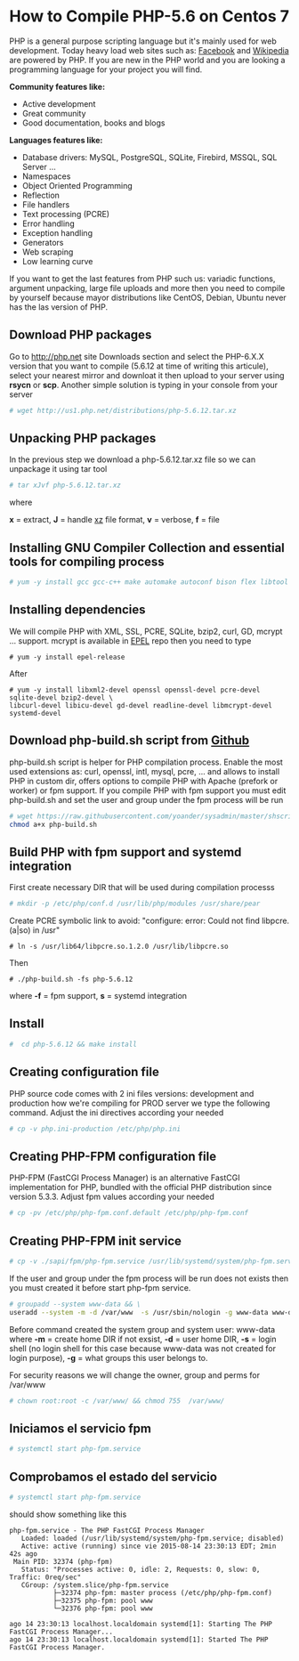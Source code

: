 # How to Compile PHP-5.6 on Centos 7

PHP is a general purpose scripting language but it's mainly used for web development. Today heavy load web sites such as: [Facebook](https://www.facebook.com) and [Wikipedia](https://www.wikipedia.org) are powered by PHP. If you are new in the PHP world and you are looking a programming language for your project you will find.

**Community features like:**
- Active development
- Great community
- Good documentation, books and blogs
 
**Languages features like:**
- Database drivers: MySQL, PostgreSQL, SQLite, Firebird, MSSQL, SQL Server ...
- Namespaces
- Object Oriented Programming
- Reflection
- File handlers
- Text processing (PCRE)
- Error handling
- Exception handling
- Generators
- Web scraping
- Low learning curve

If you want to get the last features from PHP such us: variadic functions, argument unpacking, large file uploads and more then you need to compile by yourself because mayor distributions like CentOS, Debian, Ubuntu never has the las version of PHP.

## Download PHP packages

Go to http://php.net site Downloads section and select the PHP-6.X.X version that you want to compile (5.6.12 at time of writing this articule), select your nearest mirror and downloat it then upload to your server using **rsycn** or **scp**. Another simple solution is typing in your console from your server

```bash
# wget http://us1.php.net/distributions/php-5.6.12.tar.xz
```

## Unpacking PHP packages

In the previous step we download a php-5.6.12.tar.xz file so we can unpackage it using tar tool

```bash
# tar xJvf php-5.6.12.tar.xz
```
where

**x** = extract,
**J** = handle [xz](https://en.wikipedia.org/wiki/Xz) file format,
**v** = verbose,
**f** = file

## Installing GNU Compiler Collection and essential tools for compiling process
```bash
# yum -y install gcc gcc-c++ make automake autoconf bison flex libtool libstdc++-devel
```

## Installing dependencies

We will compile PHP with XML, SSL, PCRE, SQLite, bzip2, curl, GD, mcrypt ... support. mcrypt is available in [EPEL](https://fedoraproject.org/wiki/EPEL) repo then you need to type

```
# yum -y install epel-release
```

After

```
# yum -y install libxml2-devel openssl openssl-devel pcre-devel sqlite-devel bzip2-devel \
libcurl-devel libicu-devel gd-devel readline-devel libmcrypt-devel systemd-devel
```

## Download php-build.sh script from [Github](https://raw.githubusercontent.com/yoander/sysadmin/master/shscript/php-build.sh)

php-build.sh script is helper for PHP compilation process. Enable the most used extensions as: curl, openssl, intl, mysql, pcre, ... and allows to install PHP in custom dir, offers options to compile PHP with Apache (prefork or worker) or fpm support. If you compile PHP with fpm support you must edit php-build.sh and set the user and group under the fpm process will be run

``` bash
# wget https://raw.githubusercontent.com/yoander/sysadmin/master/shscript/php-build.sh && \
chmod a+x php-build.sh
```

## Build PHP with fpm support and systemd integration

First create necessary DIR that will be used during compilation processs

```bash
# mkdir -p /etc/php/conf.d /usr/lib/php/modules /usr/share/pear
```

Create PCRE symbolic link to avoid: "configure: error: Could not find libpcre.(a|so) in /usr"

```
# ln -s /usr/lib64/libpcre.so.1.2.0 /usr/lib/libpcre.so
```

Then

```
# ./php-build.sh -fs php-5.6.12
```

where **-f** = fpm support, **s** = systemd integration

## Install

```bash
#  cd php-5.6.12 && make install
```

## Creating configuration file

PHP source code comes with 2 ini files versions: development and production how we're compiling for PROD server we type the following command. Adjust the ini directives according your needed

```bash
# cp -v php.ini-production /etc/php/php.ini
```

## Creating PHP-FPM configuration file

PHP-FPM (FastCGI Process Manager) is an alternative FastCGI implementation for PHP, bundled with the official PHP distribution since version 5.3.3. Adjust fpm values according your needed

```bash
# cp -pv /etc/php/php-fpm.conf.default /etc/php/php-fpm.conf
```

## Creating PHP-FPM init service

```bash
# cp -v ./sapi/fpm/php-fpm.service /usr/lib/systemd/system/php-fpm.service
```

If the user and group under the fpm process will be run does not exists then you must created it before start php-fpm service.

```bash
# groupadd --system www-data && \ 
useradd --system -m -d /var/www  -s /usr/sbin/nologin -g www-data www-data
```

Before command created the system group and system user: www-data where **-m** = create home DIR if not exsist, **-d** = user home DIR, **-s** = login shell (no login shell for this case because www-data was not created for login purpose), **-g** = what groups this user belongs to. 

For security reasons we will change the owner, group and perms for /var/www

```bash
# chown root:root -c /var/www/ && chmod 755  /var/www/ 
```

## Iniciamos el servicio fpm

```bash
# systemctl start php-fpm.service
```

## Comprobamos el estado del servicio
```bash
# systemctl start php-fpm.service
```

should show something like this
```
php-fpm.service - The PHP FastCGI Process Manager
   Loaded: loaded (/usr/lib/systemd/system/php-fpm.service; disabled)
   Active: active (running) since vie 2015-08-14 23:30:13 EDT; 2min 42s ago
 Main PID: 32374 (php-fpm)
   Status: "Processes active: 0, idle: 2, Requests: 0, slow: 0, Traffic: 0req/sec"
   CGroup: /system.slice/php-fpm.service
           ├─32374 php-fpm: master process (/etc/php/php-fpm.conf)
           ├─32375 php-fpm: pool www
           └─32376 php-fpm: pool www

ago 14 23:30:13 localhost.localdomain systemd[1]: Starting The PHP FastCGI Process Manager...
ago 14 23:30:13 localhost.localdomain systemd[1]: Started The PHP FastCGI Process Manager.
```

